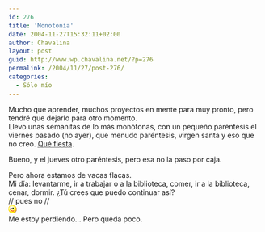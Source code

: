 ```yaml
---
id: 276
title: 'Monotonía'
date: 2004-11-27T15:32:11+02:00
author: Chavalina
layout: post
guid: http://www.wp.chavalina.net/?p=276
permalink: /2004/11/27/post-276/
categories:
  - Sólo mío
---
```

Mucho que aprender, muchos proyectos en mente para muy pronto, pero tendré que dejarlo para otro momento.  
Llevo unas semanitas de lo más monótonas, con un peque&ntilde;o paréntesis el viernes pasado (no ayer), que menudo paréntesis, virgen santa y eso que no creo. <acronym title="Isika, si lees esto, a ver para cuándo la próxima">Qué fiesta</acronym>.

Bueno, y el jueves otro paréntesis, pero esa no la paso por caja.

Pero ahora estamos de vacas flacas.  
Mi día: levantarme, ir a trabajar o a la biblioteca, comer, ir a la biblioteca, cenar, dormir. &iquest;Tú crees que puedo continuar así?  
// pues no //  
![emo](/imagenes/emoticonos/guino.gif)  
Me estoy perdiendo… Pero queda poco.